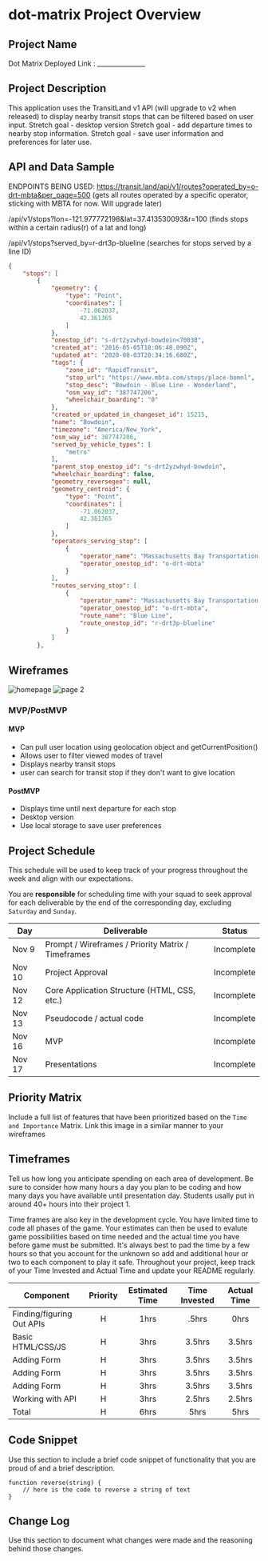 # dot-matrix Project Overview

## Project Name

Dot Matrix
Deployed Link :  _______________


## Project Description

This application uses the TransitLand v1 API (will upgrade to v2 when released) to display nearby transit stops that can be filtered based on user input.
Stretch goal - desktop version
Stretch goal - add departure times to nearby stop information.
Stretch goal - save user information and preferences for later use.

## API and Data Sample
ENDPOINTS BEING USED: 
https://transit.land/api/v1/routes?operated_by=o-drt-mbta&per_page=500 (gets all routes operated by a specific operator, sticking with MBTA for now. Will upgrade later)

/api/v1/stops?lon=-121.977772198&lat=37.413530093&r=100 (finds stops within a certain radius(r) of a lat and long)

/api/v1/stops?served_by=r-drt3p-blueline (searches for stops served by a line ID)

```json
{
    "stops": [
        {
            "geometry": {
                "type": "Point",
                "coordinates": [
                    -71.062037,
                    42.361365
                ]
            },
            "onestop_id": "s-drt2yzwhyd-bowdoin<70038",
            "created_at": "2016-05-05T18:06:48.090Z",
            "updated_at": "2020-08-03T20:34:16.680Z",
            "tags": {
                "zone_id": "RapidTransit",
                "stop_url": "https://www.mbta.com/stops/place-bomnl",
                "stop_desc": "Bowdoin - Blue Line - Wonderland",
                "osm_way_id": "387747206",
                "wheelchair_boarding": "0"
            },
            "created_or_updated_in_changeset_id": 15215,
            "name": "Bowdoin",
            "timezone": "America/New_York",
            "osm_way_id": 387747206,
            "served_by_vehicle_types": [
                "metro"
            ],
            "parent_stop_onestop_id": "s-drt2yzwhyd-bowdoin",
            "wheelchair_boarding": false,
            "geometry_reversegeo": null,
            "geometry_centroid": {
                "type": "Point",
                "coordinates": [
                    -71.062037,
                    42.361365
                ]
            },
            "operators_serving_stop": [
                {
                    "operator_name": "Massachusetts Bay Transportation Authority",
                    "operator_onestop_id": "o-drt-mbta"
                }
            ],
            "routes_serving_stop": [
                {
                    "operator_name": "Massachusetts Bay Transportation Authority",
                    "operator_onestop_id": "o-drt-mbta",
                    "route_name": "Blue Line",
                    "route_onestop_id": "r-drt3p-blueline"
                }
            ]
        },

```

## Wireframes

![homepage](/assets/Homepage.png?raw=true "Home Page")
![page 2](/assets/page2.png?raw=true "Page 2" )


### MVP/PostMVP

#### MVP 

- Can pull user location using geolocation object and getCurrentPosition()
- Allows user to filter viewed modes of travel
- Displays nearby transit stops 
- user can search for transit stop if they don't want to give location


#### PostMVP  

- Displays time until next departure for each stop
- Desktop version
- Use local storage to save user preferences

## Project Schedule

This schedule will be used to keep track of your progress throughout the week and align with our expectations.  

You are **responsible** for scheduling time with your squad to seek approval for each deliverable by the end of the corresponding day, excluding `Saturday` and `Sunday`.

|  Day | Deliverable | Status
|---|---| ---|
|Nov 9| Prompt / Wireframes / Priority Matrix / Timeframes | Incomplete
|Nov 10| Project Approval | Incomplete
|Nov 12| Core Application Structure (HTML, CSS, etc.) | Incomplete
|Nov 13| Pseudocode / actual code | Incomplete
|Nov 16| MVP | Incomplete
|Nov 17| Presentations | Incomplete

## Priority Matrix

Include a full list of features that have been prioritized based on the `Time and Importance` Matrix.  Link this image in a similar manner to your wireframes

## Timeframes

Tell us how long you anticipate spending on each area of development. Be sure to consider how many hours a day you plan to be coding and how many days you have available until presentation day. Students usally put in around 40+ hours into their project 1.

Time frames are also key in the development cycle.  You have limited time to code all phases of the game.  Your estimates can then be used to evalute game possibilities based on time needed and the actual time you have before game must be submitted. It's always best to pad the time by a few hours so that you account for the unknown so add and additional hour or two to each component to play it safe. Throughout your project, keep track of your Time Invested and Actual Time and update your README regularly.

| Component | Priority | Estimated Time | Time Invested | Actual Time |
| --- | :---: |  :---: | :---: | :---: |
| Finding/figuring Out APIs | H | 1hrs| .5hrs | 0hrs |
| Basic HTML/CSS/JS | H | 3hrs| 3.5hrs | 3.5hrs |
| Adding Form | H | 3hrs| 3.5hrs | 3.5hrs |
| Adding Form | H | 3hrs| 3.5hrs | 3.5hrs |
| Adding Form | H | 3hrs| 3.5hrs | 3.5hrs |
| Working with API | H | 3hrs| 2.5hrs | 2.5hrs |
| Total | H | 6hrs| 5hrs | 5hrs |

## Code Snippet

Use this section to include a brief code snippet of functionality that you are proud of and a brief description.  

```
function reverse(string) {
	// here is the code to reverse a string of text
}
```

## Change Log
 Use this section to document what changes were made and the reasoning behind those changes.  
